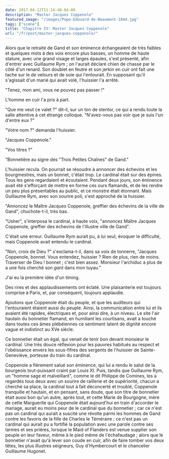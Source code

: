 ```yaml
---
date: 2017-04-12T11:14:48-04:00
description: "Master Jacques Coppenole"
featured_image: "/images/Pope-Edouard-de-Beaumont-1844.jpg"
tags: ["scene"]
title: "Chapitre IV: Master Jacques Coppenole"
url: "/fr/post/master-jacques-coppenole/"
---
```

Alors que le retraité de Gand et son éminence échangeaient de très faibles
et quelques mots à des voix encore plus basses, un homme de haute stature, avec une
grand visage et larges épaules, s'est présenté, afin d'entrer
avec Guillaume Rym ; on l'aurait déclaré chien de chasse par
le côté d'un renard. Son doublet en feutre et son jerkin en cuir ont fait une tache sur le
de velours et de soie qui l'entourait. En supposant qu'il s'agissait d'un marié qui
avait volé, l'huissier l'a arrêté.

"Tenez, mon ami, vous ne pouvez pas passer !"

L'homme en cuir l'a pris à part.

"Que me veut ce valet ?" dit-il, sur un ton de stentor, ce qui
a rendu toute la salle attentive à cet étrange colloque. "N'avez-vous pas
voir que je suis l'un d'entre eux ?"

"Votre nom ?" demanda l'huissier.

"Jacques Coppenole."

"Vos titres ?"

"Bonnetière au signe des "Trois Petites Chaînes" de Gand."

L'huissier recula. On pourrait se résoudre à annoncer des échevins et
les bourgmestres, mais un bonnet, c'était trop. Le cardinal était sur des épines. Tous
les gens regardaient et écoutaient. Pendant deux jours, son éminence avait été
s'efforçant de mettre en forme ces ours flamands, et de
les rendre un peu plus présentables au public, et ce monstre était
étonnant. Mais Guillaume Rym, avec son sourire poli, s'est approché de la
huissier.

"Annoncez le Maître Jacques Coppenole, greffier des échevins de la ville de
Gand", chuchote-t-il, très bas.

"Usher", s'interposa le cardinal, à haute voix, "annoncez Maître Jacques
Coppenole, greffier des échevins de l'illustre ville de Gand".

C'était une erreur. Guillaume Rym aurait pu, à lui seul, évoquer le
difficulté, mais Coppenole avait entendu le cardinal.

"Non, croix de Dieu ?" s'exclama-t-il, dans sa voix de tonnerre, "Jacques
Coppenole, bonnet. Vous entendez, huissier ? Rien de plus, rien de moins. Traverser
de Dieu ! bonnet ; c'est bien assez. Monsieur l'archiduc a plus de
a une fois cherché son _gant_ dans mon tuyau."

J'ai eu la première idée d'un timing.

Des rires et des applaudissements ont éclaté. Une plaisanterie est toujours comprise à Paris,
et, par conséquent, toujours applaudie.

Ajoutons que Coppenole était du peuple, et que les auditeurs qui
l'entouraient étaient aussi du peuple. Ainsi, la communication entre lui
et ils avaient été rapides, électriques et, pour ainsi dire, à un niveau. Le site
l'air hautain du bonnetier flamand, en humiliant les courtisans, avait
a touché dans toutes ces âmes plébéiennes ce sentiment latent de dignité encore
vague et indistinct au XVe siècle.

Ce bonnetier était un égal, qui venait de tenir bon devant monsieur le
cardinal. Une très douce réflexion pour les pauvres habitués au respect
et l'obéissance envers les sous-fifres des sergents de l'huissier de
Sainte-Geneviève, porteuse du train du cardinal.

Coppenole a fièrement salué son éminence, qui lui a rendu le salut de la
bourgeois tout-puissant craint par Louis XI. Puis, tandis que Guillaume Rym, un
"homme sage et malveillant", comme le dit Philippe de Comines, les a regardés
tous deux avec un sourire de raillerie et de supériorité, chacun a cherché sa place, la
cardinal tout à fait déconcerté et troublé, Coppenole tranquille et hautain, et
en pensant, sans doute, que son titre de bonnetier était aussi bon qu'un autre,
après tout, et cette Marie de Bourgogne, mère de cette Marguerite qui
Coppenole était aujourd'hui en train d'accorder le mariage, aurait eu moins peur de
le cardinal que du bonnetier ; car ce n'est pas un cardinal qui aurait
a suscité une révolte parmi les hommes de Gand contre les favoris de la
fille de Charles le Téméraire ; ce n'est pas un cardinal qui aurait pu
a fortifié la population avec une parole contre ses larmes et ses prières, lorsque le
Maid of Flanders est venue supplier son peuple en leur faveur, même à
le pied même de l'échafaudage ; alors que le bonnetier n'avait qu'à lever son
coude en cuir, afin de faire tomber vos deux têtes, les plus illustres
seigneurs, Guy d'Hymbercourt et le chancelier Guillaume Hugonet.
